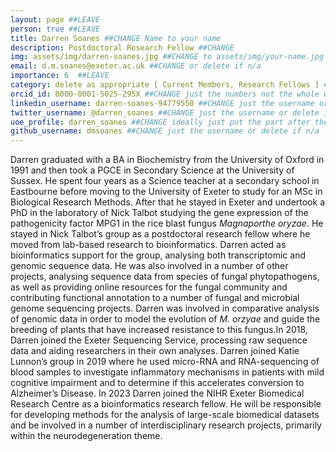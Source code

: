 ```yaml
---
layout: page ##LEAVE
person: true ##LEAVE
title: Darren Soanes ##CHANGE Name to your name
description: Postdoctoral Research Fellow ##CHANGE
img: assets/img/darren-soanes.jpg ##CHANGE to assets/img/your-name.jpg e.g. assets/img/jessica-shields.jpg
email: d.m.soanes@exeter.ac.uk ##CHANGE or delete if n/a
importance: 6  ##LEAVE
category: delete as appropriate [ Current Members, Research Fellows ] ##CHANGE
orcid_id: 0000-0001-5025-295X ##CHANGE just the numbers not the whole web address!!
linkedin_username: darren-soanes-94779550 ##CHANGE just the username or delete if n/a
twitter_username: @darren_soanes ##CHANGE just the username or delete if n/a
uoe_profile: darren_soanes ##CHANGE ideally just put the part after the web_id= sign in the web address i.e. for https://medicine.exeter.ac.uk/people/profile/index.php?web_id=Alice_Franklin just put Alice_Franklin 
github_username: dmsoanes ##CHANGE just the username or delete if n/a
---
```


<!-- DESCRIPTION - PLEASE EDIT THE BELOW -->
Darren graduated with a BA in Biochemistry from the University of Oxford in 1991 and then took a PGCE in Secondary Science at the University of Sussex. He spent four years as a Science teacher at a secondary school in Eastbourne before moving to the University of Exeter to study for an MSc in Biological Research Methods. After that he stayed in Exeter and undertook a PhD in the laboratory of Nick Talbot studying the gene expression of the pathogenicity factor MPG1 in the rice blast fungus <i>Magnaporthe oryzae</i>. He stayed in Nick Talbot’s group as a postdoctoral research fellow where he moved from lab-based research to bioinformatics. Darren acted as bioinformatics support for the group, analysing both transcriptomic and genomic sequence data. He was also involved in a number of other projects, analysing sequence data from species of fungal phytopathogens, as well as providing online resources for the fungal community and contributing functional annotation to a number of fungal and microbial genome sequencing projects. Darren was involved in comparative analysis of genomic data in order to model the evolution of <i>M. orzyae</i> and guide the breeding of plants that have increased resistance to this fungus.In 2018, Darren joined the Exeter Sequencing Service, processing raw sequence data and aiding researchers in their own analyses. Darren joined Katie Lunnon’s group in 2019 where he used micro-RNA and RNA-sequencing of blood samples to investigate inflammatory mechanisms in patients with mild cognitive impairment and to determine if this accelerates conversion to Alzheimer’s Disease. In 2023 Darren joined the NIHR Exeter Biomedical Research Centre as a bioinformatics research fellow. He will be responsible for developing methods for the analysis of large-scale biomedical datasets and be involved in a number of interdisciplinary research projects, primarily within the neurodegeneration theme.


<!-- if you are unsure how to complete this, look here (https://github.com/aspides-js/aspides-js.github.io/blob/master/_people/nicholas-clifton.md?plain=1) for an example or you can slack jessica
